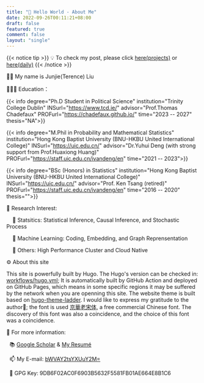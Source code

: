```yaml
---
title: "👋 Hello World - About Me"
date: 2022-09-26T00:11:21+08:00
draft: false
featured: true
comment: false
layout: "single"
---
```


{{< notice tip >}} 💡 To check my post, please click [here(projects)](/projects) or [here(daily)](/post) {{< /notice >}} 


<!--more-->

👨‍💻 My name is Junjie(Terence) Liu

👨🏿‍🏫 Education：
<div class="flink" id="article-container">
<div class="info-list-div" >

{{< info degree="Ph.D Student in Political Science" institution="Trinity College Dublin" INSurl="https://www.tcd.ie/" advisor="Prof.Thomas Chadefaux" PROFurl="https://chadefaux.github.io/" time="2023 -- 2027" thesis="NA">}}

{{< info degree="M.Phil in Probability and Mathematical Statistics" institution="Hong Kong Baptist University (BNU-HKBU United International College)" INSurl="https://uic.edu.cn/" advisor="Dr.Yuhui Deng (with strong support from Prof.Huaxiong Huang)" PROFurl="https://staff.uic.edu.cn/ivandeng/en" time="2021 -- 2023">}}

{{< info degree="BSc (Honors) in Statistics" institution="Hong Kong Baptist University (BNU-HKBU United International College)" INSurl="https://uic.edu.cn/" advisor="Prof. Ken Tsang (retired)" PROFurl="https://staff.uic.edu.cn/ivandeng/en" time="2016 -- 2020" thesis="">}}

</div>
</div>

🔭 Research Interest:

&nbsp; &nbsp;  🚩 Statsitics: Statistical Inference, Causal Inference, and Stochastic Process

&nbsp; &nbsp;  🚩 Machine Learning: Coding, Embedding, and Graph Reprensentation

&nbsp; &nbsp;  🚩 Others: High Performance Cluster and Cloud Native


⚙️ About this site

This site is powerfully built by Hugo. The Hugo's version can be checked in: [workflows/hugo.yml](https://github.com/TerenceLiu98/terenceliu98.github.io.source/blob/f8327d16f7880ec098bc56ead9f488b5ca18d104/.github/workflows/hugo.yml#L19); It is automatically built by GitHub Action and deployed on GitHub Pages, which means in some specific regions it may be suffered by the network when you are openning this site. The website theme is built based on [hugo-theme-ladder](https://github.com/guangzhengli/hugo-theme-ladder). I would like to express my gratitude to the author🙏; the font is used [京華老宋体](https://zhuanlan.zhihu.com/p/637491623), a free commercial Chinese font. The discovery of this font was also a coincidence, and the choice of this font was a coincidence.



🫡 For more information: 

&nbsp; 📚 [Google Scholar](https://scholar.google.com/citations?user=GaoaZ1kAAAAJ) & [My Resumé](https://terencelau-my.sharepoint.com/:b:/g/personal/terencelau_terencelau_onmicrosoft_com/ESH1R1joUSxOghfIGc1r9-UBL36zElJeNgYwazTSi7LNog?e=Ecmvdy)

&nbsp; 📫 My E-mail: [bWVAY2tsYXUuY2M=](mailto:bWVAY2tsYXUuY2M=)

&nbsp; 🔑 GPG Key: 9DB6F02AC0F6903B5632F5581FB01AE664E8B1C6
